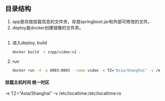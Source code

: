 ## 目录结构 
1. app是存放挂载信息的文件夹，存放springboot.jar和外部可修改的文件。
2. deploy是docker创建镜像的文件夹。
## 
1. 进入deploy, build

   ```bash
   docker build -t zzpp/video:v2 .
   ```

2. run

   ```bash
   docker run -d -p 8003:8003 --name video -e TZ="Asia/Shanghai" -v /etc/localtime:/etc/localtime:ro -v /usr/local/docker-apps/video/app:/usr/local/docker-apps/video/app zzpp/video:v2
   ```

   

#### 挂载主机时间 统一时区
-e TZ="Asia/Shanghai" -v /etc/localtime:/etc/localtime:ro 
